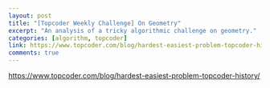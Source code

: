 ```yaml
---
layout: post
title: "[Topcoder Weekly Challenge] On Geometry"
excerpt: "An analysis of a tricky algorithmic challenge on geometry."
categories: [algorithm, topcoder]
link: https://www.topcoder.com/blog/hardest-easiest-problem-topcoder-history/
comments: true
---
```


<a href="https://www.topcoder.com/blog/hardest-easiest-problem-topcoder-history/" target="_blank">https://www.topcoder.com/blog/hardest-easiest-problem-topcoder-history/</a>